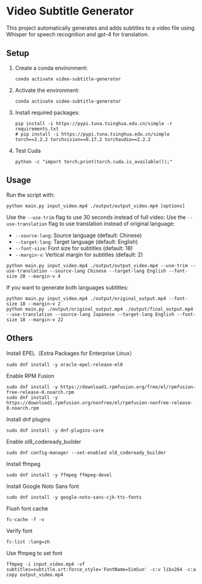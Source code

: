 # Video Subtitle Generator

This project automatically generates and adds subtitles to a video file using Whisper for speech recognition and
gpt-4 for translation.

## Setup

1. Create a conda environment:
   ```
   conda activate video-subtitle-generator
   ```

2. Activate the environment:
   ```
   conda activate video-subtitle-generator
   ```

3. Install required packages:
   ```
   pip install -i https://pypi.tuna.tsinghua.edu.cn/simple -r requirements.txt
   # pip install -i https://pypi.tuna.tsinghua.edu.cn/simple torch==2.2.2 torchvision==0.17.2 torchaudio==2.2.2
   ```

4. Test Cuda
   ```
   python -c "import torch;print(torch.cuda.is_available());"
   ```

## Usage

Run the script with:

```
python main.py input_video.mp4 ./output/output_video.mp4 [options]
```

Use the `--use-trim` flag to use 30 seconds instead of full video:
Use the `--use-translation` flag to use translation instead of original language:
- `--source-lang`: Source language (default: Chinese)
- `--target-lang`: Target language (default: English)
- `--font-size`: Font size for subtitles (default: 18)
- `--margin-v`: Vertical margin for subtitles (default: 2)

```
python main.py input_video.mp4 ./output/output_video.mp4 --use-trim --use-translation --source-lang Chinese --target-lang English --font-size 20 --margin-v 4
```

If you want to generate both languages subtitles:

```
python main.py input_video.mp4 ./output/original_output.mp4 --font-size 18 --margin-v 2
python main.py ./output/original_output.mp4 ./output/final_output.mp4 --use-translation --source-lang Japanese --target-lang English --font-size 18 --margin-v 22
```

## Others

Install EPEL（Extra Packages for Enterprise Linux）

```
sudo dnf install -y oracle-epel-release-el8
```

Enable RPM Fusion

```
sudo dnf install -y https://download1.rpmfusion.org/free/el/rpmfusion-free-release-8.noarch.rpm
sudo dnf install -y https://download1.rpmfusion.org/nonfree/el/rpmfusion-nonfree-release-8.noarch.rpm
```

Install dnf plugins

```
sudo dnf install -y dnf-plugins-core
```

Enable ol8_codeready_builder

```
sudo dnf config-manager --set-enabled ol8_codeready_builder
```

Install ffmpeg

```
sudo dnf install -y ffmpeg ffmpeg-devel
```

Install Google Noto Sans font

```
sudo dnf install -y google-noto-sans-cjk-ttc-fonts
```


Flush font cache

```
fc-cache -f -v
```

Verify font

```
fc-list :lang=zh
```

Use ffmpeg to set font

```
ffmpeg -i input_video.mp4 -vf subtitles=subtitle.srt:force_style='FontName=SimSun' -c:v libx264 -c:a copy output_video.mp4
```

